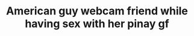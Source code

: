 ---
layout: post
title: American guy webcam friend while having sex with her pinay gf
duration: '04:12'
view: 234
rate: 2
video: 'https://flashservice.xvideos.com/embedframe/27260091'
category: 
 - amateur
 - beautiful
 - pinay-interracial
 - pinay
 - student
 - wife
tags: 
 - pinay-sex
priority: 0.9
changefreq: daily
---